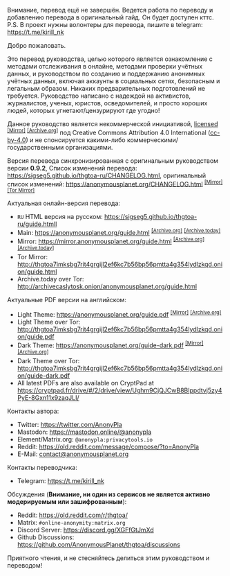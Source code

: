 Внимание, перевод ещё не завершён. Ведется работа по переводу и добавлению перевода в оригинальный гайд. Он будет доступен кттс. P.S. В проект нужны волонтеры для перевода, пишите в telegram: https://t.me/kirill_nk

Добро пожаловать.

Это перевод руководства, целью которого является ознакомление с методами отслеживания в онлайне, методами проверки учётных данных, и руководством по созданию и поддержанию анонимных учётных данных, включая аккаунты в социальных сетях, безопасным и легальным образом. Никаких предварительных подготовлений не требуется. Руководство написано с надеждой на активистов, журналистов, ученых, юристов, осведомителей, и просто хороших людей, которых угнетают/цензурируют где угодно!

Данное руководство является некоммерческой инициативой, [licensed] <sup>[[Mirror]][8]</sup> <sup>[[Archive.org]][9]</sup> под Creative Commons Attribution 4.0 International ([cc-by-4.0]) и не спонсируется какими-либо коммерческими/государственными организациями.

Версия перевода синхронизированная с оригинальным руководством версии **0.9.2**, Список изменений перевода: <https://sigseg5.github.io/thgtoa-ru/CHANGELOG.html>, оригинальный список изменений: <https://anonymousplanet.org/CHANGELOG.html> <sup>[[Mirror]][10]</sup> <sup>[[Tor Mirror]][15]</sup>
<!-- Актуальная версия руководства **0.9.2**, см. список изменений  -->

Актуальная онлайн-версия перевода:
- `RU` HTML версия на русском: <https://sigseg5.github.io/thgtoa-ru/guide.htmll>
- Main: <https://anonymousplanet.org/guide.html> <sup>[[Archive.org]][6]</sup> <sup>[[Archive.today]][7]</sup> 
- Mirror: <https://mirror.anonymousplanet.org/guide.html> <sup>[[Archive.org]][5]</sup> <sup>[[Archive.today]][19]</sup> 
- Tor Mirror: <http://thgtoa7imksbg7rit4grgijl2ef6kc7b56bp56pmtta4g354lydlzkqd.onion/guide.html> 
- Archive.today over Tor: <http://archivecaslytosk.onion/anonymousplanet.org/guide.html>

Актуальные PDF версии на английском:
- Light Theme: <https://anonymousplanet.org/guide.pdf> <sup>[[Mirror]][1]</sup> <sup>[[Archive.org]][2]</sup> 
- Light Theme over Tor: <http://thgtoa7imksbg7rit4grgijl2ef6kc7b56bp56pmtta4g354lydlzkqd.onion/guide.pdf> 
- Dark Theme: <https://anonymousplanet.org/guide-dark.pdf> <sup>[[Mirror]][3]</sup> <sup>[[Archive.org]][4]</sup> 
- Dark Theme over Tor: <http://thgtoa7imksbg7rit4grgijl2ef6kc7b56bp56pmtta4g354lydlzkqd.onion/guide-dark.pdf>
- All latest PDFs are also available on CryptPad at <https://cryptpad.fr/drive/#/2/drive/view/Ughm9CjQJCwB8BIppdtvj5zy4PyE-8Gxn11x9zaqJLI/>

Контакты автора: 
- Twitter: <https://twitter.com/AnonyPla>
- Mastodon: <https://mastodon.online/@anonypla>
- Element/Matrix.org: ```@anonypla:privacytools.io```
- Reddit: <https://old.reddit.com/message/compose/?to=AnonyPla>
- E-Mail: <contact@anonymousplanet.org>

Контакты переводчика:
- Telegram: <https://t.me/kirill_nk>

Обсуждения (**Внимание, ни один из сервисов не является активно модерируемым или зашифрованным**):
- Reddit: <https://old.reddit.com/r/thgtoa/>
- Matrix: ```#online-anonymity:matrix.org```
- Discord Server: <https://discord.gg/XGFfGtJmXd>
- Github Discussions: <https://github.com/AnonymousPlanet/thgtoa/discussions>

Приятного чтения, и не стесняйтесь делиться этим руководством и переводом!

[cc-by-4.0]: https://creativecommons.org/licenses/by/4.0/
[licensed]: https://anonymousplanet.org/LICENSE.html
[1]: https://mirror.anonymousplanet.org/guide.pdf 
[2]: https://web.archive.org/web/https://anonymousplanet.org/guide.pdf
[3]: https://mirror.anonymousplanet.org/guide-dark.pdf 
[4]: https://web.archive.org/web/https://anonymousplanet.org/guide-dark.pdf
[5]: https://web.archive.org/web/https://mirror.anonymousplanet.org/guide.html
[6]: https://web.archive.org/web/https://anonymousplanet.org/guide.html
[7]: https://archive.fo/anonymousplanet.org/guide.html
[8]: https://mirror.anonymousplanet.org/LICENSE.html
[9]: https://web.archive.org/web/https://anonymousplanet.org/LICENSE.html
[10]: https://mirror.anonymousplanet.org/CHANGELOG.html
[15]: http://thgtoa7imksbg7rit4grgijl2ef6kc7b56bp56pmtta4g354lydlzkqd.onion/CHANGELOG.html
[19]: https://archive.fo/mirror.anonymousplanet.org/guide.html